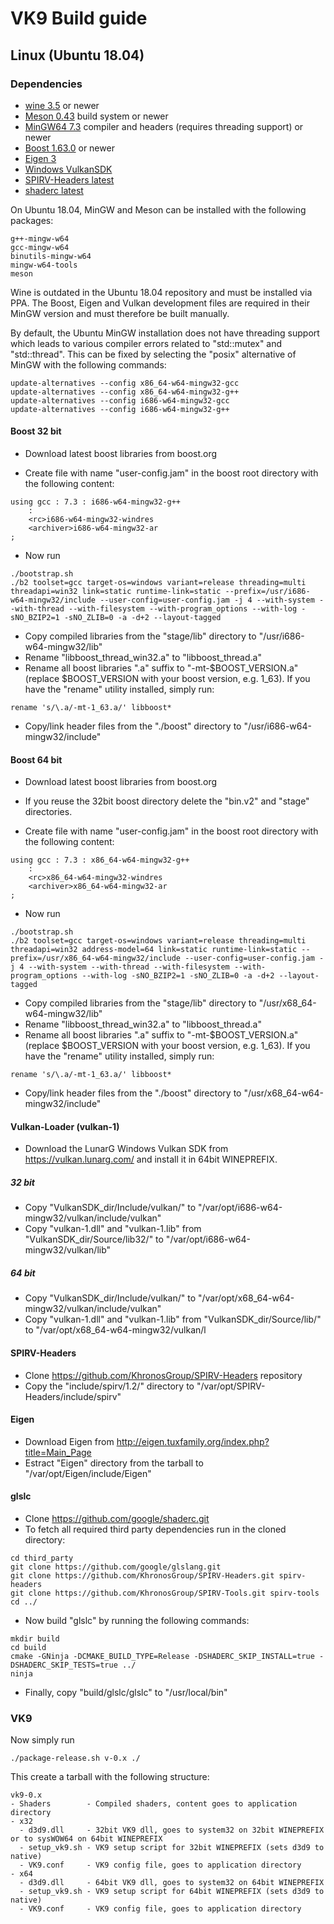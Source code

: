 # VK9 Build guide
## Linux (Ubuntu 18.04)
### Dependencies
- [wine 3.5](https://www.winehq.org/) or newer
- [Meson 0.43](http://mesonbuild.com/) build system or newer
- [MinGW64 7.3](http://mingw-w64.org/) compiler and headers (requires threading support) or newer
- [Boost 1.63.0](https://boost.org/) or newer
- [Eigen 3](http://eigen.tuxfamily.org/)
- [Windows VulkanSDK](https://vulkan.lunarg.com/)
- [SPIRV-Headers latest](https://github.com/KhronosGroup/SPIRV-Headers)
- [shaderc latest](https://github.com/google/shaderc)

On Ubuntu 18.04, MinGW and Meson can be installed with the following packages:
```
g++-mingw-w64
gcc-mingw-w64
binutils-mingw-w64
mingw-w64-tools
meson
```

Wine is outdated in the Ubuntu 18.04 repository and must be installed via PPA.
The Boost, Eigen and Vulkan development files are required in their MinGW version and must therefore be built manually.

By default, the Ubuntu MinGW installation does not have threading support
which leads to various compiler errors related to "std::mutex" and "std::thread".
This can be fixed by selecting the "posix" alternative of MinGW with the following commands:
```
update-alternatives --config x86_64-w64-mingw32-gcc
update-alternatives --config x86_64-w64-mingw32-g++
update-alternatives --config i686-w64-mingw32-gcc
update-alternatives --config i686-w64-mingw32-g++
```

#### Boost 32 bit
* Download latest boost libraries from boost.org

* Create file with name "user-config.jam" in the boost root directory with the following content:
```
using gcc : 7.3 : i686-w64-mingw32-g++
    :
    <rc>i686-w64-mingw32-windres
    <archiver>i686-w64-mingw32-ar
;
```
* Now run
```
./bootstrap.sh
./b2 toolset=gcc target-os=windows variant=release threading=multi threadapi=win32 link=static runtime-link=static --prefix=/usr/i686-w64-mingw32/include --user-config=user-config.jam -j 4 --with-system --with-thread --with-filesystem --with-program_options --with-log -sNO_BZIP2=1 -sNO_ZLIB=0 -a -d+2 --layout-tagged
```
* Copy compiled libraries from the "stage/lib" directory to "/usr/i686-w64-mingw32/lib"
* Rename "libboost\_thread\_win32.a" to "libboost\_thread.a"
* Rename all boost libraries ".a" suffix to "-mt-$BOOST\_VERSION.a" (replace $BOOST\_VERSION with your boost version, e.g. 1_63). If you have the "rename" utility installed, simply run:
```
rename 's/\.a/-mt-1_63.a/' libboost*
```
* Copy/link header files from the "./boost" directory to "/usr/i686-w64-mingw32/include"

#### Boost 64 bit
* Download latest boost libraries from boost.org
* If you reuse the 32bit boost directory delete the "bin.v2" and "stage" directories.

* Create file with name "user-config.jam" in the boost root directory with the following content:
```
using gcc : 7.3 : x86_64-w64-mingw32-g++
    :
    <rc>x86_64-w64-mingw32-windres
    <archiver>x86_64-w64-mingw32-ar
;
```
* Now run
```
./bootstrap.sh
./b2 toolset=gcc target-os=windows variant=release threading=multi threadapi=win32 address-model=64 link=static runtime-link=static --prefix=/usr/x86_64-w64-mingw32/include --user-config=user-config.jam -j 4 --with-system --with-thread --with-filesystem --with-program_options --with-log -sNO_BZIP2=1 -sNO_ZLIB=0 -a -d+2 --layout-tagged
```
* Copy compiled libraries from the "stage/lib" directory to "/usr/x68_64-w64-mingw32/lib"
* Rename "libboost\_thread\_win32.a" to "libboost\_thread.a"
* Rename all boost libraries ".a" suffix to "-mt-$BOOST\_VERSION.a" (replace $BOOST\_VERSION with your boost version, e.g. 1_63). If you have the "rename" utility installed, simply run:
```
rename 's/\.a/-mt-1_63.a/' libboost*
```
* Copy/link header files from the "./boost" directory to "/usr/x68_64-w64-mingw32/include"

#### Vulkan-Loader (vulkan-1)
* Download the LunarG Windows Vulkan SDK from https://vulkan.lunarg.com/ and install it in 64bit WINEPREFIX.
##### 32 bit
* Copy "VulkanSDK_dir/Include/vulkan/" to "/var/opt/i686-w64-mingw32/vulkan/include/vulkan"
* Copy "vulkan-1.dll" and "vulkan-1.lib" from "VulkanSDK_dir/Source/lib32/" to "/var/opt/i686-w64-mingw32/vulkan/lib"
##### 64 bit
* Copy "VulkanSDK_dir/Include/vulkan/" to "/var/opt/x68_64-w64-mingw32/vulkan/include/vulkan"
* Copy "vulkan-1.dll" and "vulkan-1.lib" from "VulkanSDK_dir/Source/lib/" to "/var/opt/x68_64-w64-mingw32/vulkan/l

#### SPIRV-Headers
* Clone https://github.com/KhronosGroup/SPIRV-Headers repository
* Copy the "include/spirv/1.2/" directory to "/var/opt/SPIRV-Headers/include/spirv"

#### Eigen
* Download Eigen from http://eigen.tuxfamily.org/index.php?title=Main_Page
* Estract "Eigen" directory from the tarball to "/var/opt/Eigen/include/Eigen"

#### glslc
* Clone https://github.com/google/shaderc.git
* To fetch all required third party dependencies run in the cloned directory:
```
cd third_party
git clone https://github.com/google/glslang.git
git clone https://github.com/KhronosGroup/SPIRV-Headers.git spirv-headers
git clone https://github.com/KhronosGroup/SPIRV-Tools.git spirv-tools
cd ../
```
* Now build "glslc" by running the following commands:
```
mkdir build
cd build
cmake -GNinja -DCMAKE_BUILD_TYPE=Release -DSHADERC_SKIP_INSTALL=true -DSHADERC_SKIP_TESTS=true ../
ninja
```
* Finally, copy "build/glslc/glslc" to "/usr/local/bin"

### VK9
Now simply run
```
./package-release.sh v-0.x ./
```
This create a tarball with the following structure:
```
vk9-0.x
- Shaders        - Compiled shaders, content goes to application directory
- x32
  - d3d9.dll     - 32bit VK9 dll, goes to system32 on 32bit WINEPREFIX or to sysWOW64 on 64bit WINEPREFIX
  - setup_vk9.sh - VK9 setup script for 32bit WINEPREFIX (sets d3d9 to native)
  - VK9.conf     - VK9 config file, goes to application directory
- x64
  - d3d9.dll     - 64bit VK9 dll, goes to system32 on 64bit WINEPREFIX
  - setup_vk9.sh - VK9 setup script for 64bit WINEPREFIX (sets d3d9 to native)
  - VK9.conf     - VK9 config file, goes to application directory
```

